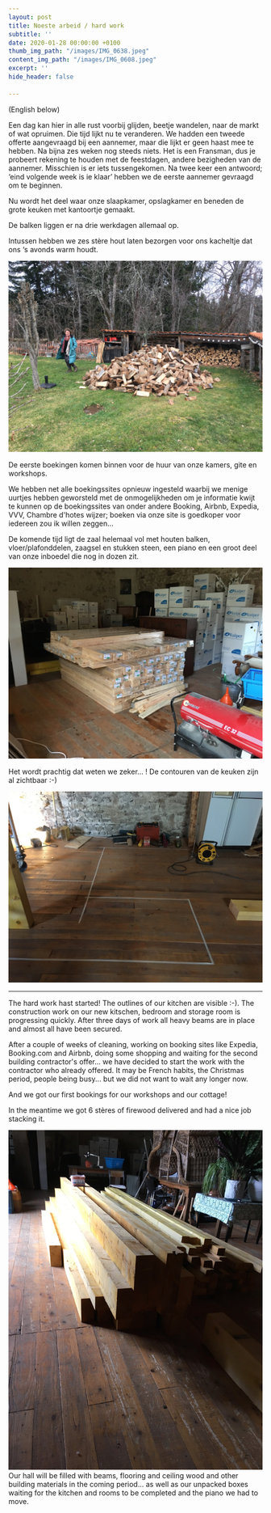```yaml
---
layout: post
title: Noeste arbeid / hard work
subtitle: ''
date: 2020-01-28 00:00:00 +0100
thumb_img_path: "/images/IMG_0638.jpeg"
content_img_path: "/images/IMG_0608.jpeg"
excerpt: ''
hide_header: false

---
```

(English below)

Een dag kan hier in alle rust voorbij glijden, beetje wandelen, naar de markt of wat opruimen. Die tijd lijkt nu te veranderen. We hadden een tweede offerte aangevraagd bij een aannemer, maar die lijkt er geen haast mee te hebben. Na bijna zes weken nog steeds niets. Het is een Fransman, dus je probeert rekening te houden met de feestdagen, andere bezigheden van de aannemer. Misschien is er iets tussengekomen. Na twee keer een antwoord; ‘eind volgende week is ie klaar’ hebben we de eerste aannemer gevraagd om te beginnen.

Nu wordt het deel waar onze slaapkamer, opslagkamer en beneden de grote keuken met kantoortje gemaakt.

De balken liggen er na drie werkdagen allemaal op.

Intussen hebben we zes stère hout laten bezorgen voor ons kacheltje dat ons ‘s avonds warm houdt.

![](/images/IMG_0607.jpeg)

De eerste boekingen komen binnen voor de huur van onze kamers, gite en workshops.

We hebben net alle boekingssites opnieuw ingesteld waarbij we menige uurtjes hebben geworsteld met de onmogelijkheden om je informatie kwijt te kunnen op de boekingssites van onder andere Booking, Airbnb, Expedia, VVV, Chambre d'hotes wijzer; boeken via onze site is goedkoper voor iedereen zou ik willen zeggen…

De komende tijd ligt de zaal helemaal vol met houten balken, vloer/plafonddelen, zaagsel en stukken steen, een piano en een groot deel van onze inboedel die nog in dozen zit.

![](/images/IMG_0637.jpeg)

Het wordt prachtig dat weten we zeker… ! De contouren van de keuken zijn al zichtbaar :-)

![](/images/IMG_0620.jpeg)

***

The hard work hast started! The outlines of our kitchen are visible :-). The construction work on our new kitschen, bedroom and storage room is progressing quickly. After three days of work all heavy beams are in place and almost all have been secured.

After a couple of weeks of cleaning, working on booking sites like Expedia, Booking.com and Airbnb, doing some shopping and waiting for the second building contractor's offer... we have decided to start the work with the contractor who already offered. It may be French habits, the Christmas period, people being busy... but we did not want to wait any longer now.

And we got our first bookings for our workshops and our cottage!

In the meantime we got 6 stères of firewood delivered and had a nice job stacking it.

![](/images/IMG_0613.jpeg)Our hall will be filled with beams, flooring and ceiling wood and other building materials in the coming period... as well as our unpacked boxes waiting for the kitchen and rooms to be completed and the piano we had to move.